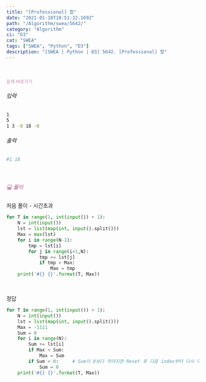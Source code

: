 ```yaml
---
title: "[Professional] 합"
date: "2021-01-18T18:51:32.169Z"
path: "/Algorithm/swea/5642/"
category: "Algorithm"
ci: "D3"
cat: "SWEA"
tags: ["SWEA", "Python", "D3"]
description: "[SWEA | Python | D3] 5642. [Professional] 합"
---
```


<br />

<a href="https://swexpertacademy.com/main/code/problem/problemDetail.do?contestProbId=AWXQm2SqdxkDFAUo&categoryId=AWXQm2SqdxkDFAUo&categoryType=CODE" style="color:#C587AE;text-decoration:none;"><small>문제 바로가기</small></a>

###### 입력

```sh
1
5
1 3 -8 18 -8
```

###### 출력

```sh
#1 18
```

<br />

##### <h5 style="color:#C587AE;">💻 풀이</h5>

처음 풀이 - 시간초과

```python
for T in range(1, int(input()) + 1):
    N = int(input())
    lst = list(map(int, input().split()))
    Max = max(lst)
    for i in range(N-1):
        tmp = lst[i]
        for j in range(i+1,N):
            tmp += lst[j]
            if tmp > Max:
                Max = tmp
    print('#{} {}'.format(T, Max))
```

<br />

정답

```python
for T in range(1, int(input()) + 1):
    N = int(input())
    lst = list(map(int, input().split()))
    Max = -1111
    Sum = 0
    for i in range(N):
        Sum += lst[i]
        if Max < Sum:
            Max = Sum
        if Sum < 0:     # Sum이 0보다 작아지면 Reset 후 다음 index부터 다시 더하기
            Sum = 0
    print('#{} {}'.format(T, Max))
```

